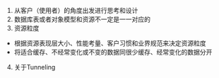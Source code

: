 1) 从客户（使用者）的角度出发进行思考和设计  
2) 数据库表或者对象模型和资源不一定是一一对应的  
3) 资源粒度  
- 根据资源表现层大小、性能考量、客户习惯和业界规范来决定资源粒度  
- 将适合缓存、不经常变化或不变的数据同很少缓存、经常变化的数据分开

4) 关于Tunneling  
